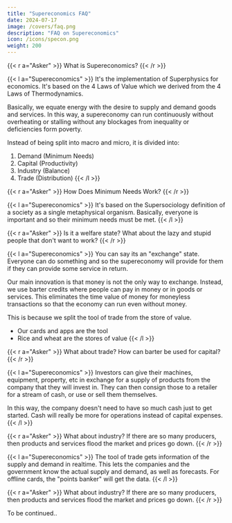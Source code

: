 ```yaml
---
title: "Supereconomics FAQ"
date: 2024-07-17
image: /covers/faq.png
description: "FAQ on Supereconomics"
icon: /icons/specon.png
weight: 200
---
```


{{< r a="Asker" >}}
What is Supereconomics?
{{< /r >}}

<!-- - Socrates' True Nature and Law of Social Cycles
- Adam Smith's Wealth of Nations which is derived from David Hume's Labour Theory of Value
- Vedic Varnashrama system -->
{{< l a="Supereconomics" >}}
It's the implementation of Superphysics for economics. It's based on the 4 Laws of Value which we derived from the 4 Laws of Thermodynamics. 

Basically, we equate energy with the desire to supply and demand goods and services. In this way, a supereconomy can run continuously without overheating or stalling without any blockages from inequality or deficiencies form poverty.

Instead of being split into macro and micro, it is divided into:
1. Demand (Minimum Needs)
2. Capital (Productivity)
3. Industry (Balance)
4. Trade (Distribution)
{{< /l >}}

<!--  unified under the 4 Supersociology classes of Worker, Warrior, Thinker, Trader, as the division of labor The goal of Supereconomics is to harmonize the supply with demand in real time globally so that the problems of lack can be made obsolete. This can be only made possible if the wave-nature of societies is understood -->

{{< r a="Asker" >}}
How Does Minimum Needs Work?
{{< /r >}}

{{< l a="Supereconomics" >}}
It's based on the Supersociology definition of a society as a single metaphysical organism. Basically, everyone is important and so their minimum needs must be met. 
{{< /l >}}

{{< r a="Asker" >}}
Is it a welfare state? What about the lazy and stupid people that don't want to work? 
{{< /r >}}

{{< l a="Supereconomics" >}}
You can say its an "exchange" state. Everyone can do something and so the supereconomy will provide for them if they can provide some service in return. 

Our main innovation is that money is not the only way to exchange. Instead, we use barter credits where people can pay in money or in goods or services. This eliminates the time value of money for moneyless transactions so that the economy can run even without money. 

This is because we split the tool of trade from the store of value. 
- Our cards and apps are the tool
- Rice and wheat are the stores of value
{{< /l >}}

<!-- The 4 Classes is useful in classifying the kinds of labor in a society which needs a balance:
- Workers: These actually create goods and services, including factories, farms, fisheries, mining, etc
- Warriors: These are the government, military, police, security, and leaders
- Thinkers: These are the education sector, research, religions, authors, media, experts
- Traders: These are the businessmen, logistics, finance, retail, wholesale

Taxation becomes fairer and more effective because taxes are based on the kind of labor. The government can then adjust the labor of society instead of having an income tax that only distinguishes on income bracket.  -->
<!-- It's based on cause, as one's dharma, instead of effect, or money and profits. What's dharma? Isn't that a religious thing? Dharma is the inherent, metaphysical nature of an identity. 

In economics, this means that you do what you were meant to do in this life. By focusing on what you were meant to do then you get revenue from society from the benefits that it gets from everyone doing what they were meant to do. No the system will tax the kinds of products that they make. This is already done by excise taxes for example. Can you give an example? How can you help me know what I'm supposed to do? -->


{{< r a="Asker" >}}
What about trade? How can barter be used for capital?
{{< /r >}}

{{< l a="Supereconomics" >}}
Investors can give their machines, equipment, property, etc in exchange for a supply of products from the company that they will invest in. They can then consign those to a retailer for a stream of cash, or use or sell them themselves. 

In this way, the company doesn't need to have so much cash just to get started. Cash will really be more for operations instead of capital expenses.
{{< /l >}}

{{< r a="Asker" >}}
What about industry? If there are so many producers, then products and services flood the market and prices go down. 
{{< /r >}}

<!-- By knowing what you like to do, what subjects you exel in, what your family does, what your vision for yourself is, etc. 

The job of the supereconomic system is to use the visible hand so that the invisible hand (Tao) can flow and work naturally to maintain and improve society. In the economic system, we can get filthy rich and have a lot of nice things. How can your system be better? -->

{{< l a="Supereconomics" >}}
The tool of trade gets information of the supply and demand in realtime. This lets the companies and the government know the actual supply and demand, as well as forecasts. For offline cards, the "points banker" will get the data. 
{{< /l >}}

{{< r a="Asker" >}}
What about industry? If there are so many producers, then products and services flood the market and prices go down. 
{{< /r >}}


To be continued..